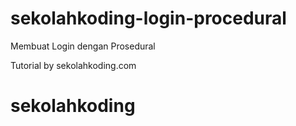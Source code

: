 # sekolahkoding-login-procedural
Membuat Login dengan Prosedural

Tutorial by sekolahkoding.com
# sekolahkoding

